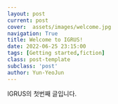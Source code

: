 ```yaml
---
layout: post
current: post
cover:  assets/images/welcome.jpg
navigation: True
title: Welcome to IGRUS!
date: 2022-06-25 23:15:00
tags: [Getting started,fiction]
class: post-template
subclass: 'post'
author: Yun-YeoJun
---
```


IGRUS의 첫번째 글입니다.


